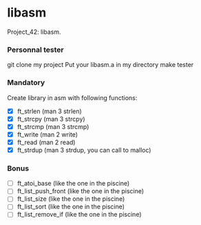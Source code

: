 # libasm
Project_42: libasm.

### Personnal tester

git clone my project
Put your libasm.a in my directory
make tester

### Mandatory 

Create library in asm with following functions:

- [X] ft_strlen (man 3 strlen)
- [X] ft_strcpy (man 3 strcpy)
- [x] ft_strcmp (man 3 strcmp)
- [x] ft_write (man 2 write)
- [x] ft_read (man 2 read)
- [x] ft_strdup (man 3 strdup, you can call to malloc)

### Bonus

- [ ] ft_atoi_base (like the one in the piscine)
- [ ] ft_list_push_front (like the one in the piscine)
- [ ] ft_list_size (like the one in the piscine)
- [ ] ft_list_sort (like the one in the piscine)
- [ ] ft_list_remove_if (like the one in the piscine)
